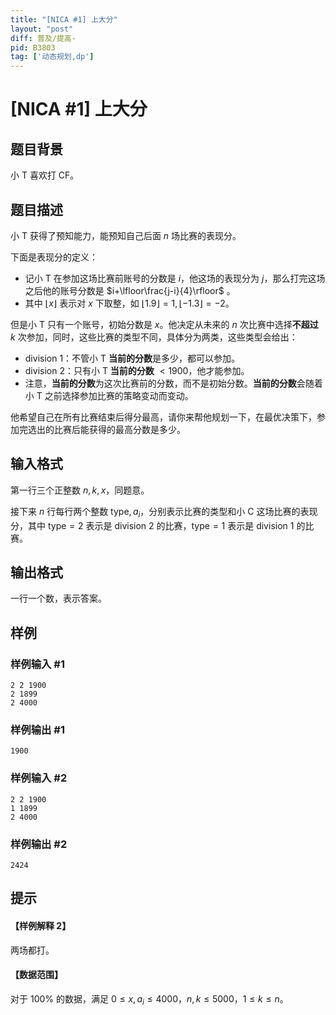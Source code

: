 ```yaml
---
title: "[NICA #1] 上大分"
layout: "post"
diff: 普及/提高-
pid: B3803
tag: ['动态规划,dp']
---
```

# [NICA #1] 上大分
## 题目背景

小 T 喜欢打 CF。
## 题目描述

小 T 获得了预知能力，能预知自己后面 $n$ 场比赛的表现分。

下面是表现分的定义：

- 记小 T 在参加这场比赛前账号的分数是 $i$，他这场的表现分为 $j$，那么打完这场之后他的账号分数是 $i+\lfloor\frac{j-i}{4}\rfloor$ 。
- 其中 $\lfloor x\rfloor$ 表示对 $x$ 下取整，如 $\lfloor 1.9\rfloor=1,\lfloor -1.3\rfloor=-2$。

但是小 T 只有一个账号，初始分数是 $x$。他决定从未来的 $n$ 次比赛中选择**不超过** $k$ 次参加，同时，这些比赛的类型不同，具体分为两类，这些类型会给出：

- division 1：不管小 T **当前的分数**是多少，都可以参加。
- division 2：只有小 T **当前的分数** $< 1900$，他才能参加。
- 注意，**当前的分数**为这次比赛前的分数，而不是初始分数。**当前的分数**会随着小 T 之前选择参加比赛的策略变动而变动。

他希望自己在所有比赛结束后得分最高，请你来帮他规划一下，在最优决策下，参加完选出的比赛后能获得的最高分数是多少。


## 输入格式

第一行三个正整数 $n,k,x$，同题意。

接下来 $n$ 行每行两个整数 $\mathrm{type},a_i$，分别表示比赛的类型和小 C 这场比赛的表现分，其中 $\mathrm{type}=2$ 表示是 division 2 的比赛，$\mathrm{type}=1$ 表示是 division 1 的比赛。
## 输出格式

一行一个数，表示答案。
## 样例

### 样例输入 #1
```
2 2 1900
2 1899
2 4000
```
### 样例输出 #1
```
1900
```
### 样例输入 #2
```
2 2 1900
1 1899
2 4000
```
### 样例输出 #2
```
2424
```
## 提示

#### 【样例解释 2】

两场都打。

#### 【数据范围】

对于 $100\%$ 的数据，满足 $0\leq x,a_i\leq 4000$，$n,k\leq 5000$，$1\leq k\leq n$。
